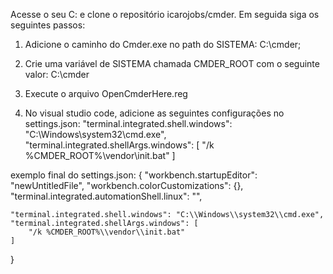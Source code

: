 Acesse o seu C: e clone o repositório icarojobs/cmder. Em seguida siga os seguintes passos:

1. Adicione o caminho do Cmder.exe no path do SISTEMA:
C:\cmder;

2. Crie uma variável de SISTEMA chamada CMDER_ROOT com o seguinte valor:
C:\cmder

3. Execute o arquivo OpenCmderHere.reg

4. No visual studio code, adicione as seguintes configurações no settings.json:
"terminal.integrated.shell.windows": "C:\\Windows\\system32\\cmd.exe",
"terminal.integrated.shellArgs.windows": [
    "/k %CMDER_ROOT%\\vendor\\init.bat"
]

exemplo final do settings.json:
{
    "workbench.startupEditor": "newUntitledFile",
    "workbench.colorCustomizations": {},
    "terminal.integrated.automationShell.linux": "",

    "terminal.integrated.shell.windows": "C:\\Windows\\system32\\cmd.exe",
    "terminal.integrated.shellArgs.windows": [
        "/k %CMDER_ROOT%\\vendor\\init.bat"
    ]
}
